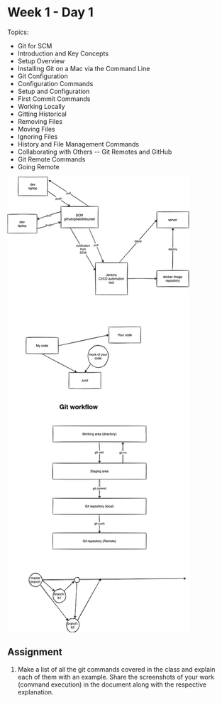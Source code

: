 # Week 1 - Day 1

Topics:

-   Git for SCM
-   Introduction and Key Concepts
-   Setup Overview
-   Installing Git on a Mac via the Command Line
-   Git Configuration
-   Configuration Commands
-   Setup and Configuration
-   First Commit Commands
-   Working Locally
-   Gitting Historical
-   Removing Files
-   Moving Files
-   Ignoring Files
-   History and File Management Commands
-   Collaborating with Others -- Git Remotes and GitHub
-   Git Remote Commands
-   Going Remote

![](./concept1.dio.png)

## Assignment

1. Make a list of all the git commands covered in the class and explain each of them with an example. Share the screenshots of your work (command execution) in the document along with the respective explanation.
